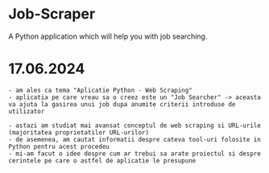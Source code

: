 # Job-Scraper
A Python application which will help you with job searching.

# 17.06.2024

    - am ales ca tema "Aplicatie Python - Web Scraping"
    - aplicatia pe care vreau sa o creez este un "Job Searcher" -> aceasta va ajuta la gasirea unui job dupa anumite criterii introduse de utilizator

    - astazi am studiat mai avansat conceptul de web scraping si URL-urile (majoritatea proprietatilor URL-urilor)
    - de asemenea, am cautat informatii despre cateva tool-uri folosite in Python pentru acest procedeu
    - mi-am facut o idee despre cum ar trebui sa arate proiectul si despre cerintele pe care o astfel de aplicatie le presupune